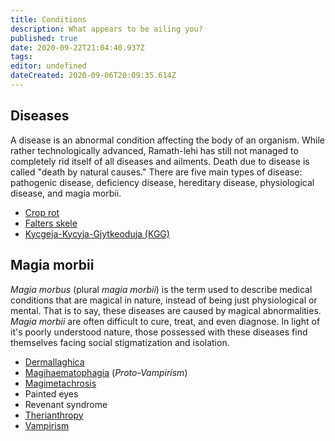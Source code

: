 ```yaml
---
title: Conditions
description: What appears to be ailing you?
published: true
date: 2020-09-22T21:04:40.937Z
tags: 
editor: undefined
dateCreated: 2020-09-06T20:09:35.614Z
---
```


## Diseases

A disease is an abnormal condition affecting the body of an organism. While rather technologically advanced, Ramath-lehi has still not managed to completely rid itself of all diseases and ailments. Death due to disease is called "death by natural causes." There are five main types of disease: pathogenic disease, deficiency disease, hereditary disease, physiological disease, and magia morbii.

- [Crop rot](/conditions/crop-rot)
- [Falters skele](/conditions/falters-skele)
- [Kycgeja-Kycyja-Gjytkeoduja (KGG)](/conditions/kycgeja-kycyja-gjytkeoduja "wikilink")

## Magia morbii

*Magia morbus* (plural *magia morbii*) is the term used to describe medical conditions that are magical in nature, instead of being just physiological or mental. That is to say, these diseases are caused by magical abnormalities. *Magia morbii* are often difficult to cure, treat, and even diagnose. In light of it's poorly understood nature, those possessed with these diseases find themselves facing social stigmatization and isolation.

- [Dermallaghica](/conditions/dermallaghica)
- [Magihaematophagia](/conditions/magihaematophagia) (*Proto-Vampirism*)
- [Magimetachrosis](/conditions/magimetachrosis)
- Painted eyes
- Revenant syndrome
- [Therianthropy](/conditions/therianthropy)
- [Vampirism](/conditions/vampirism)